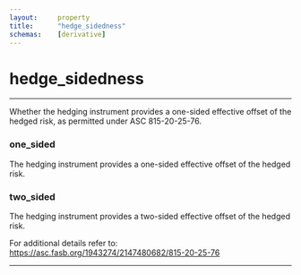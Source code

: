 ```yaml
---
layout:     property
title:      "hedge_sidedness"
schemas:    [derivative]
---
```


# hedge_sidedness

---

Whether the hedging instrument provides a one-sided effective offset of the hedged risk, as permitted under ASC 815-20-25-76.

### one_sided
The hedging instrument provides a one-sided effective offset of the hedged risk.

### two_sided
The hedging instrument provides a two-sided effective offset of the hedged risk.

For additional details refer to: https://asc.fasb.org/1943274/2147480682/815-20-25-76

--- 